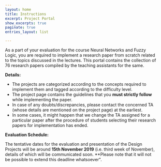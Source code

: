 ```yaml
---
layout: home
title: Instructions
excerpt: Project Portal
show_excerpts: true
paginate: true
entries_layout: list

---
```

As a part of your evaluation for the course Neural Networks and Fuzzy Logic, you are required to implement a research paper from scratch related to the topics discussed in the lectures. This portal contains the collection of 76 research papers compiled by the teaching assistants for the same.

**Details:**

* The projects are categorized according to the concepts required to implement them and tagged according to the difficulty level.
* The project page contains the guidelines that you **must strictly follow** while implementing the paper.
* In case of any doubts/discrepancies, please contact the concerned TA (whose details are mentioned on the project page) at the earliest.
* In some cases, it might happen that we change the TA assigned for a particular paper after the procedure of students selecting their research papers for implementation has ended.

**Evaluation Schedule:**

The tentative dates for the evaluation and presentation of the Design Projects will be around **15th November 2019** (i.e. third week of November), details of which will be communicated soon. **Please note that it will not be possible to extend this deadline whatsoever".
